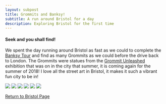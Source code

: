 ```yaml
---
layout: subpost
title: Grommits and Banksy!
subtitle: A run around Bristol for a day
description: Exploring Bristol for the first time
---
```


<h4>Seek and you shall find!</h4>

We spent the day running around Bristol as fast as we could to complete the <a target="_blank" href="https://visitbristol.co.uk/things-to-do/banksy-walking-tour-p1354013">Banksy Tour</a> and find as many Grommits as we could before the drive back to London. The Grommits were statues from the <a target="_blank" href="https://www.gromitunleashed.org.uk/">Grommit Unleashed</a> exhibition that was on in the city that summer, it is coming again for the summer of 2018!
I love all the street art in Bristol, it makes it such a vibrant fun city to be in!

<img src="https://adventuresofthetravellingtwins.com/Photos/2013-09-02-Bristol/day11-min.JPG" class="image1">
<img src="https://adventuresofthetravellingtwins.com/Photos/2013-09-02-Bristol/day12-min.JPG" class="image1">
<img src="https://adventuresofthetravellingtwins.com/Photos/2013-09-02-Bristol/day13-min.JPG" class="image1">
<img src="https://adventuresofthetravellingtwins.com/Photos/2013-09-02-Bristol/day14-min.JPG" class="image1">
<img src="https://adventuresofthetravellingtwins.com/Photos/2013-09-02-Bristol/day15-min.JPG" class="image1">
<img src="https://adventuresofthetravellingtwins.com/Photos/2013-09-02-Bristol/day16-min.JPG" class="image1">

<a href="https://adventuresofthetravellingtwins.com/2013/09/02/Bristol/">Return to Bristol Page</a>
